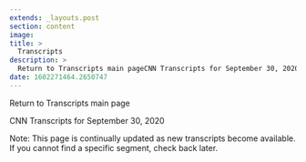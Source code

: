```yaml
--- 
extends: _layouts.post 
section: content 
image:  
title: > 
  Transcripts 
description: > 
  Return to Transcripts main pageCNN Transcripts for September 30, 2020Note: This page is continually updated as new transcripts become available.If you cannot find a specific segment, check back later. 
date: 1602271464.2650747 
--- 
```





Return to Transcripts main page

CNN Transcripts for September 30, 2020

Note: This page is continually updated as new transcripts become available. If you cannot find a specific segment, check back later.